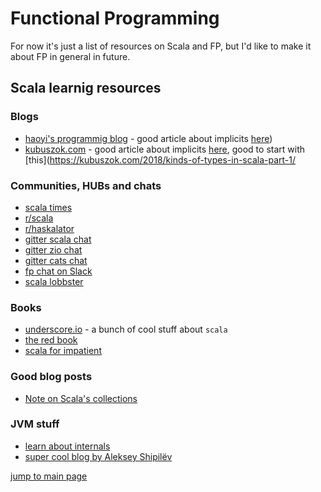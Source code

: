 # Functional Programming

For now it's just a list of resources on Scala and FP, but I'd like to make it about FP in general in future.

## Scala learnig resources

### Blogs
- [haoyi's programmig blog](http://www.lihaoyi.com/post/StrategicScalaStylePrincipleofLeastPower.html) - good article about implicits [here](http://www.lihaoyi.com/post/ImplicitDesignPatternsinScala.html))
- [kubuszok.com](https://kubuszok.com) - good article about implicits [here](https://kubuszok.com/2018/implicits-type-classes-and-extension-methods-part-1), good to start with [this](https://kubuszok.com/2018/kinds-of-types-in-scala-part-1/

### Communities, HUBs and chats
- [scala times](https://scalatimes.com/)
- [r/scala](https://www.reddit.com/r/scala/)
- [r/haskalator](https://www.reddit.com/r/hascalator/)
- [gitter scala chat](https://gitter.im/scala/scala)
- [gitter zio chat](https://gitter.im/ZIO/Core)
- [gitter cats chat](https://gitter.im/typelevel/cats)
- [fp chat on Slack](http://fpchat-invite.herokuapp.com/)
- [scala lobbster](https://lobste.rs/t/scala)

### Books
- [underscore.io](https://underscore.io/books/) - a bunch of cool stuff about `scala`
- [the red book](https://www.manning.com/books/functional-programming-in-scala)
- [scala for impatient](https://fileadmin.cs.lth.se/scala/scala-impatient.pdf)

### Good blog posts
- [Note on Scala's collections](https://www.lihaoyi.com/post/BenchmarkingScalaCollections.html)

### JVM stuff
- [learn about internals](https://blog.jamesdbloom.com/JVMInternals.html)
- [super cool blog by Aleksey Shipilëv](https://shipilev.net/)


[jump to main page](README.md)